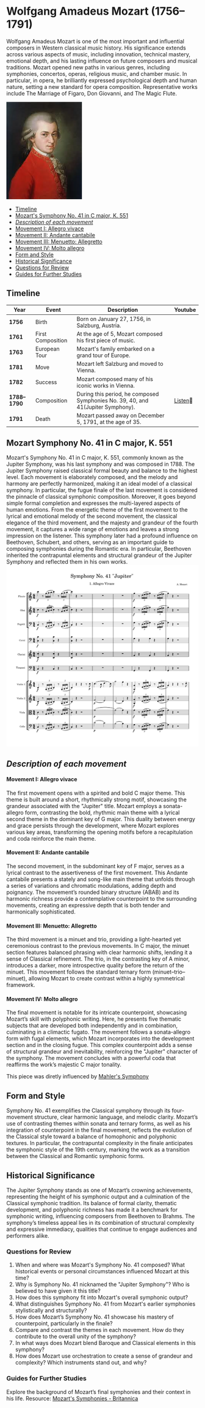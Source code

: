 # Wolfgang Amadeus Mozart (1756–1791)

Wolfgang Amadeus Mozart is one of the most important and influential composers in Western classical music history. 
His significance extends across various aspects of music, including innovation, technical mastery, emotional depth, and his lasting influence on future composers and musical traditions. 
Mozart opened new paths in various genres, including symphonies, concertos, operas, religious music, and chamber music. In particular, in opera, he brilliantly expressed psychological depth and human nature, setting a new standard for opera composition. Representative works include The Marriage of Figaro, Don Giovanni, and The Magic Flute.

<img src="mozart.png">

- [Timeline](#timeline)
- [Mozart's Symphony No. 41 in C major, K. 551](#mozart-symphony-no-41-in-c-major-k-551)
- [*Description of each movement*](#description-of-each-movement)
- [Movement I: Allegro vivace](#movement-i-allegro-vivace)
- [Movement II: Andante cantabile](#movement-ii-andante-cantabile)
- [Movement III: Menuetto: Allegretto](#movement-iii-menuetto-allegretto)
- [Movement IV: Molto allegro](#movement-iv-molto-allegro)
- [Form and Style](#form-and-style)
- [Historical Significance](#historical-significance)
- [Questions for Review](#questions-for-review)
- [Guides for Further Studies](#guides-for-further-studies)

## Timeline
|      Year     | Event              | Description                                                                     | Youtube                                                      |
|---------------|--------------------|---------------------------------------------------------------------------------|--------------------------------------------------------------|
| **1756**      | Birth              | Born on January 27, 1756, in Salzburg, Austria.                                 |                                                              |
| **1761**      | First Composition  | At the age of 5, Mozart composed his first piece of music.                      |                                                              |
| **1763**      | European Tour      | Mozart's family embarked on a grand tour of Europe.                             |                                                              |
| **1781**      | Move               | Mozart left Salzburg and moved to Vienna.                                       |                                                              |
| **1782**      | Success            | Mozart composed many of his iconic works in Vienna.                             |                                                              |
| **1788–1790** | Composition        | During this period, he composed Symphonies No. 39, 40, and 41(Jupiter Symphony).| [Listen](https://youtu.be/UsNk-7j9lpY?si=hBFG4aCaa5h6lJKw)🎵 | 
| **1791**      | Death              | Mozart passed away on December 5, 1791, at the age of 35.                       |                                                              |
  
## Mozart Symphony No. 41 in C major, K. 551
Mozart's Symphony No. 41 in C major, K. 551, commonly known as the Jupiter Symphony, was his last symphony and was composed in 1788. 
The Jupiter Symphony raised classical formal beauty and balance to the highest level. Each movement is elaborately composed, and the melody and harmony are perfectly harmonized, making it an ideal model of a classical symphony. In particular, the fugue finale of the last movement is considered the pinnacle of classical symphonic composition.
Moreover, it goes beyond simple formal completion and expresses the multi-layered aspects of human emotions. From the energetic theme of the first movement to the lyrical and emotional melody of the second movement, the classical elegance of the third movement, and the majesty and grandeur of the fourth movement, it captures a wide range of emotions and leaves a strong impression on the listener.
This symphony later had a profound influence on Beethoven, Schubert, and others, serving as an important guide to composing symphonies during the Romantic era. In particular, Beethoven inherited the contrapuntal elements and structural grandeur of the Jupiter Symphony and reflected them in his own works.
<img src="mozart symphony no. 41.png"> 

## *Description of each movement*
#### Movement I: Allegro vivace
The first movement opens with a spirited and bold C major theme. This theme is built around a short, rhythmically strong motif, showcasing the grandeur associated with the "Jupiter" title. Mozart employs a sonata-allegro form, contrasting the bold, rhythmic main theme with a lyrical second theme in the dominant key of G major. This duality between energy and grace persists through the development, where Mozart explores various key areas, transforming the opening motifs before a recapitulation and coda reinforce the main theme.

#### Movement II: Andante cantabile
The second movement, in the subdominant key of F major, serves as a lyrical contrast to the assertiveness of the first movement. This Andante cantabile presents a stately and song-like main theme that unfolds through a series of variations and chromatic modulations, adding depth and poignancy. The movement’s rounded binary structure (ABAB) and its harmonic richness provide a contemplative counterpoint to the surrounding movements, creating an expressive depth that is both tender and harmonically sophisticated.

#### Movement III: Menuetto: Allegretto
The third movement is a minuet and trio, providing a light-hearted yet ceremonious contrast to the previous movements. In C major, the minuet section features balanced phrasing with clear harmonic shifts, lending it a sense of Classical refinement. The trio, in the contrasting key of A minor, introduces a darker, more introspective quality before the return of the minuet. This movement follows the standard ternary form (minuet–trio–minuet), allowing Mozart to create contrast within a highly symmetrical framework.

#### Movement IV: Molto allegro
The final movement is notable for its intricate counterpoint, showcasing Mozart’s skill with polyphonic writing. Here, he presents five thematic subjects that are developed both independently and in combination, culminating in a climactic fugato. The movement follows a sonata-allegro form with fugal elements, which Mozart incorporates into the development section and in the closing fugue. This complex counterpoint adds a sense of structural grandeur and inevitability, reinforcing the "Jupiter" character of the symphony. The movement concludes with a powerful coda that reaffirms the work’s majestic C major tonality.

This piece was diretly influenced by [Mahler's Symphony](mahler-symphony.md)

## Form and Style
Symphony No. 41 exemplifies the Classical symphony through its four-movement structure, clear harmonic language, and melodic clarity. Mozart’s use of contrasting themes within sonata and ternary forms, as well as his integration of counterpoint in the final movement, reflects the evolution of the Classical style toward a balance of homophonic and polyphonic textures. In particular, the contrapuntal complexity in the finale anticipates the symphonic style of the 19th century, marking the work as a transition between the Classical and Romantic symphonic forms.

## Historical Significance
The Jupiter Symphony stands as one of Mozart’s crowning achievements, representing the height of his symphonic output and a culmination of the Classical symphonic tradition. Its balance of formal clarity, thematic development, and polyphonic richness has made it a benchmark for symphonic writing, influencing composers from Beethoven to Brahms. The symphony’s timeless appeal lies in its combination of structural complexity and expressive immediacy, qualities that continue to engage audiences and performers alike.

### Questions for Review
1. When and where was Mozart's Symphony No. 41 composed? What historical events or personal circumstances influenced Mozart at this time?
2. Why is Symphony No. 41 nicknamed the "Jupiter Symphony"? Who is believed to have given it this title?
3. How does this symphony fit into Mozart's overall symphonic output?
4. What distinguishes Symphony No. 41 from Mozart's earlier symphonies stylistically and structurally?
5. How does Mozart’s Symphony No. 41 showcase his mastery of counterpoint, particularly in the finale?
6. Compare and contrast the themes in each movement. How do they contribute to the overall unity of the symphony?
7. In what ways does Mozart blend Baroque and Classical elements in this symphony?
8. How does Mozart use orchestration to create a sense of grandeur and complexity? Which instruments stand out, and why?
   
### Guides for Further Studies
Explore the background of Mozart’s final symphonies and their context in his life.
Resource: [Mozart's Symphonies - Britannica](https://www.britannica.com/art/symphony-music)

